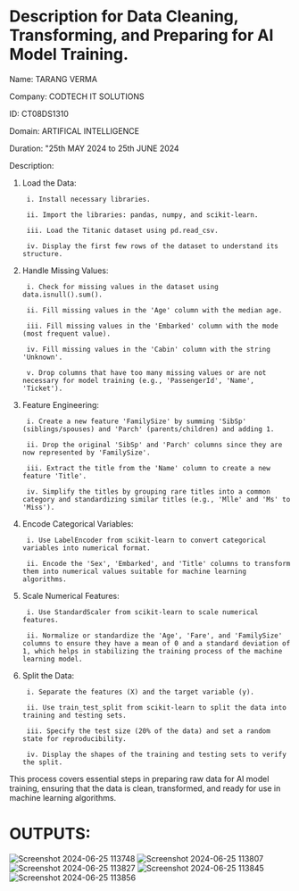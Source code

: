 # Description for Data Cleaning, Transforming, and Preparing for AI Model Training.
Name: TARANG VERMA

Company: CODTECH IT SOLUTIONS

ID: CT08DS1310

Domain: ARTIFICAL INTELLIGENCE

Duration: "25th MAY 2024 to 25th JUNE 2024


Description:


1. Load the Data:
   
		i. Install necessary libraries.

		ii. Import the libraries: pandas, numpy, and scikit-learn.

		iii. Load the Titanic dataset using pd.read_csv.

		iv. Display the first few rows of the dataset to understand its structure.

2. Handle Missing Values:

		i. Check for missing values in the dataset using data.isnull().sum().

		ii. Fill missing values in the 'Age' column with the median age.

		iii. Fill missing values in the 'Embarked' column with the mode (most frequent value).

		iv. Fill missing values in the 'Cabin' column with the string 'Unknown'.

		v. Drop columns that have too many missing values or are not necessary for model training (e.g., 'PassengerId', 'Name', 'Ticket').

3. Feature Engineering:

		i. Create a new feature 'FamilySize' by summing 'SibSp' (siblings/spouses) and 'Parch' (parents/children) and adding 1.

		ii. Drop the original 'SibSp' and 'Parch' columns since they are now represented by 'FamilySize'.

		iii. Extract the title from the 'Name' column to create a new feature 'Title'.

		iv. Simplify the titles by grouping rare titles into a common category and standardizing similar titles (e.g., 'Mlle' and 'Ms' to 'Miss').

4. Encode Categorical Variables:

		i. Use LabelEncoder from scikit-learn to convert categorical variables into numerical format.

		ii. Encode the 'Sex', 'Embarked', and 'Title' columns to transform them into numerical values suitable for machine learning algorithms.

5. Scale Numerical Features:

		i. Use StandardScaler from scikit-learn to scale numerical features.

		ii. Normalize or standardize the 'Age', 'Fare', and 'FamilySize' columns to ensure they have a mean of 0 and a standard deviation of 1, which helps in stabilizing the training process of the machine learning model.

6. Split the Data:

		i. Separate the features (X) and the target variable (y).

		ii. Use train_test_split from scikit-learn to split the data into training and testing sets.

		iii. Specify the test size (20% of the data) and set a random state for reproducibility.

		iv. Display the shapes of the training and testing sets to verify the split.

This process covers essential steps in preparing raw data for AI model training, ensuring that the data is clean, transformed, and ready for use in machine learning algorithms.



# OUTPUTS:


![Screenshot 2024-06-25 113748](https://github.com/tarangver/CODTECH-TASK1/assets/122903177/6af7e937-b0c4-4481-a60b-ffe1e2a251a2)
![Screenshot 2024-06-25 113807](https://github.com/tarangver/CODTECH-TASK1/assets/122903177/51bf7b5e-5144-4ccb-b70b-8bbf0a1e3fc3)
![Screenshot 2024-06-25 113827](https://github.com/tarangver/CODTECH-TASK1/assets/122903177/ae90cff0-3b20-4357-8d2f-9fedcc5fc006)
![Screenshot 2024-06-25 113845](https://github.com/tarangver/CODTECH-TASK1/assets/122903177/9cc30f06-9b62-46fd-96ba-a0a1688a4a61)
![Screenshot 2024-06-25 113856](https://github.com/tarangver/CODTECH-TASK1/assets/122903177/c51befd8-60cf-4b92-9ca2-3b10e9052e8a)
